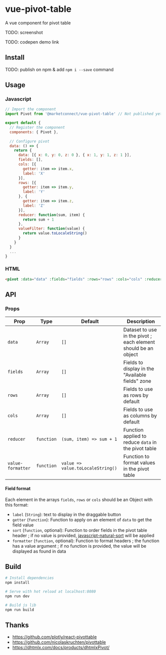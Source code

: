 # vue-pivot-table
A vue component for pivot table

TODO: screenshot

TODO: codepen demo link

## Install

TODO: publish on npm & add `npm i --save` command

## Usage

### Javascript

```js
// Import the component
import Pivot from '@marketconnect/vue-pivot-table' // Not published yet!

export default {
  // Register the component
  components: { Pivot },
  
  // Configure pivot
  data: () => {
    return {
      data: [{ x: 0, y: 0, z: 0 }, { x: 1, y: 1, z: 1 }],
      fields: [],
      cols: [{
        getter: item => item.x,
        label: 'X'
      }],
      rows: [{
        getter: item => item.y,
        label: 'Y'
      }, {
        getter: item => item.z,
        label: 'Z'
      }],
      reducer: function(sum, item) {
        return sum + 1
      },
      valueFilter: function(value) {
        return value.toLocaleString()
      }
    }
  }
  ...
}
```

### HTML

```html
<pivot :data="data" :fields="fields" :rows="rows" :cols="cols" :reducer="reducer" :value-filter="valueFilter" />
```

## API

### Props

Prop | Type | Default | Description
-----|------|---------|------------
`data` | `Array` | `[]` | Dataset to use in the pivot ; each element should be an object
`fields` | `Array` | `[]` | Fields to display in the "Available fields" zone
`rows` | `Array` | `[]` | Fields to use as rows by default
`cols` | `Array` | `[]` | Fields to use as columns by default
`reducer` | `function` | `(sum, item) => sum + 1` | Function applied to reduce `data` in the pivot table
`value-formatter` | `function` | `value => value.toLocaleString()` | Function to format values in the pivot table

#### Field format

Each element in the arrays `fields`, `rows` or `cols` should be an Object with this format:
- `label` (`String`): text to display in the draggable button
- `getter` (`function`): Function to apply on an element of `data` to get the field value
- `sort` (`function`, optional): Function to order fields in the pivot table header ; if no value is provided, [javascript-natural-sort](https://github.com/Bill4Time/javascript-natural-sort) will be applied
- `formatter` (`function`, optional): Function to format headers ; the function has a value argument ; if no function is provided, the value will be displayed as found in data

## Build

``` bash
# Install dependencies
npm install

# Serve with hot reload at localhost:8080
npm run dev

# Build js lib
npm run build
```

## Thanks

- https://github.com/plotly/react-pivottable
- https://github.com/nicolaskruchten/pivottable
- https://dhtmlx.com/docs/products/dhtmlxPivot/